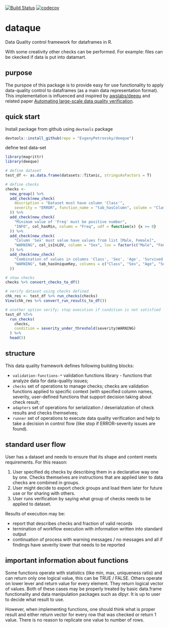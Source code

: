 [![Build Status](https://travis-ci.org/EvgenyPetrovsky/deeque.svg?branch=master)](https://travis-ci.org/EvgenyPetrovsky/deeque)
[![codecov](https://codecov.io/gh/EvgenyPetrovsky/deeque/branch/master/graphs/badge.svg)](https://codecov.io/gh/EvgenyPetrovsky/deeque)

# dataque

Data Quality control framework for dataframes in R.

With some creativity other checks can be performed. For example: files can be ckecked if data is put into datamart.

## purpose

The purspoe of this package is to provide easy for use functionality to apply data-quality control to dataframes (as a main data representation format). This implementation is influenced and inspired by [awslabs/deequ](https://github.com/awslabs/deequ) and related paper [Automating large-scale data quality verification](http://www.vldb.org/pvldb/vol11/p1781-schelter.pdf).

## quick start

Install package from github using `devtools` package

```R
devtools::install_github(repo = "EvgenyPetrovsky/deeque")
```

define test data-set

```R
library(magrittr)
library(deeque)

# define dataset
test_df <- as.data.frame(datasets::Titanic, stringsAsFactors = T)

# define checks
checks <-
  new_group() %>%
  add_check(new_check(
    description = "Dataset must have column 'Class'",
    severity = "ERROR", function_name = "tab_hasColumn", column = "Class"
  )) %>%
  add_check(new_check(
    "Minimum value of 'Freq' must be positive number",
    "INFO", col_hasMin, column = "Freq", udf = function(x) {x >= 0}
  )) %>%
  add_check(new_check(
    "Column 'Sex' must value have values from list [Male, Female]",
    "WARNING", col_isInLOV, column = "Sex", lov = factor(c("Male", "Female"))
  )) %>%
  add_check(new_check(
    "Combination of values in columns 'Class', 'Sex', 'Age', 'Survived' must be unique",
    "WARNING", tab_hasUniqueKey, columns = c("Class", "Sex", "Age", "Survived")
  ))

# show checks
checks %>% convert_checks_to_df()

# verify dataset using checks defined
chk_res <- test_df %>% run_checks(checks) 
View(chk_res %>% convert_run_results_to_df())

# another option verify; stop execution if condition is not satisfied
test_df %T>%
  run_checks(
    checks,
    condition = severity_under_threshold(severity$WARNING)
  ) %>%
  head(5)
```

## structure

This data quality framework defines following building blocks:

* `validation-functions-*` validation functions library - functions that analyze data for data-quality issues;
* `checks` set of operations to manage checks; checks are validation functions applied to specific context (with specified column names, severity, user-defined functions that support decision taking about check result;
* `adapters` set of operations for serialization / deserialization of check results and checks themselves;
* `runner` set of operations to execute data quality verification and help to take a decision in control flow (like stop if ERROR-severity issues are found).

## standard user flow

User has a dataset and needs to ensure that its shape and content meets requirements. For this reason:

1. User specified dq checks by describing them in a declarative way one by one. Checks themselves are instructions that are applied later to data checks are combined in groups.
2. User might decide to export check groups and load them later for future use or for sharing with others.
3. User runs verification by saying what group of checks needs to be applied to dataset.

Results of execution may be:

* report that describes checks and fraction of valid records
* termination of workflow execution with information written into standard output
* continuation of process with warning messages / no messages and all if findings have severity lower that needs to be reported

## important information about functions

Some functions operate with statistics (like min, max, uniqueness ratio) and can return only one logical value, this can be TRUE / FALSE. Others operate on lower lever and return value for every element. They return logical vector of values. Both of these cases may be properly treated by basic data.frame functionality and data manipulation packages such as dlpyr. It is up to user to decide what result to use.

However, when implementing functions, one should think what is proper result and either return vector for every row that was checked or return 1 value. There is no reason to replicate one value to number of rows.
